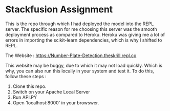 # Stackfusion Assignment

This is the repo through which I had deployed the model into the REPL server. The specific reason for me choosing this server was the smooth deployment process as compared to Heroku. Heroku was giving me a lot of errors in importing the scikit-learn dependencies, which is why I shifted to REPL.

The Website : https://Number-Plate-Detection.theskrill.repl.co

This website may be buggy, due to which it may not load quickly. Which is why, you can also run this locally in your system and test it.
To do this, follow these steps : 
1. Clone this repo.
2. Switch on your Apache Local Server
3. Run API.PY
4. Open 'localhost:8000' in your browswer.

